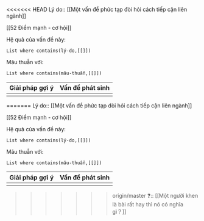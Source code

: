 <<<<<<< HEAD
Lý do:: [[Một vấn đề phức tạp đòi hỏi cách tiếp cận liên ngành]]

[[52 Điểm mạnh - cơ hội]]

Hệ quả của vấn đề này:
```dataview
List where contains(lý-do,[[]])
```

Mâu thuẫn với:
```dataview
List where contains(mâu-thuẫn,[[]])
```

| Giải pháp gợi ý | Vấn đề phát sinh |
| --------------- | ---------------- |
|                |                  |

=======
Lý do:: [[Một vấn đề phức tạp đòi hỏi cách tiếp cận liên ngành]]

[[52 Điểm mạnh - cơ hội]]

Hệ quả của vấn đề này:
```dataview
List where contains(lý-do,[[]])
```

Mâu thuẫn với:
```dataview
List where contains(mâu-thuẫn,[[]])
```

| Giải pháp gợi ý | Vấn đề phát sinh |
| --------------- | ---------------- |
|                |                  |

>>>>>>> origin/master
❓:: [[Một người khen là bài rất hay thì nó có nghĩa gì？]]
